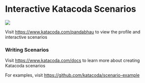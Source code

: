 # Interactive Katacoda Scenarios

[![](http://shields.katacoda.com/katacoda/pandabhau/count.svg)](https://www.katacoda.com/pandabhau "Get your profile on Katacoda.com")

Visit https://www.katacoda.com/pandabhau to view the profile and interactive scenarios

### Writing Scenarios
Visit https://www.katacoda.com/docs to learn more about creating Katacoda scenarios

For examples, visit https://github.com/katacoda/scenario-example
